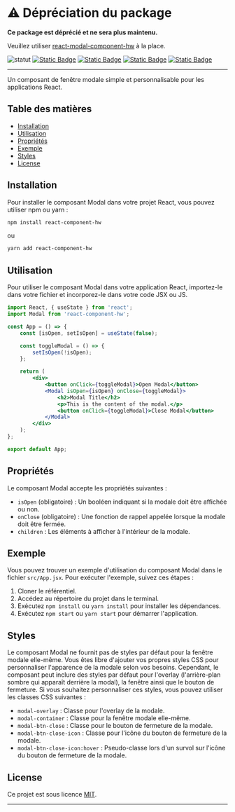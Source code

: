 # ⚠️ Dépréciation du package

**Ce package est déprécié et ne sera plus maintenu.**

Veuillez utiliser [react-modal-component-hw](https://www.npmjs.com/package/react-modal-component-hw) à la place.

![statut](https://img.shields.io/badge/Statut-Déprécié-red.svg)
<a href='https://github.com/aeonshad/react-component-hw/blob/main/README.md'><img alt="Static Badge" src="https://img.shields.io/badge/version-English%7CAnglais-%2322802b?style=flat&logo=readme&logoColor=%23b3bd68&label=Readme"></a>
<a href='https://fr.react.dev/'><img alt="Static Badge" src="https://img.shields.io/badge/version-18.2.0-blue?style=flat&logo=React&label=React"></a>
<a href='https://www.npmjs.com/'><img alt="Static Badge" src="https://img.shields.io/badge/version-10.2.4-red?style=flat&logo=NPM&label=NPM"></a>
<a href='https://github.com/aeonshad/react-component-hw/blob/main/LICENSE'><img alt="Static Badge" src="https://img.shields.io/badge/version-MIT-%23cfb232?style=flat&logoColor=%23b3bd68&label=License"></a>

---

Un composant de fenêtre modale simple et personnalisable pour les applications React.

## Table des matières

-   [Installation](#installation)
-   [Utilisation](#utilisation)
-   [Propriétés](#propriétés)
-   [Exemple](#exemple)
-   [Styles](#styles)
-   [License](#license)

## Installation

Pour installer le composant Modal dans votre projet React, vous pouvez utiliser npm ou yarn :

```bash
npm install react-component-hw
```

ou

```bash
yarn add react-component-hw
```

## Utilisation

Pour utiliser le composant Modal dans votre application React, importez-le dans votre fichier et incorporez-le dans votre code JSX ou JS.

```jsx
import React, { useState } from 'react';
import Modal from 'react-component-hw';

const App = () => {
    const [isOpen, setIsOpen] = useState(false);

    const toggleModal = () => {
        setIsOpen(!isOpen);
    };

    return (
        <div>
            <button onClick={toggleModal}>Open Modal</button>
            <Modal isOpen={isOpen} onClose={toggleModal}>
                <h2>Modal Title</h2>
                <p>This is the content of the modal.</p>
                <button onClick={toggleModal}>Close Modal</button>
            </Modal>
        </div>
    );
};

export default App;
```

## Propriétés

Le composant Modal accepte les propriétés suivantes :

-   `isOpen` (obligatoire) : Un booléen indiquant si la modale doit être affichée ou non.
-   `onClose` (obligatoire) : Une fonction de rappel appelée lorsque la modale doit être fermée.
-   `children` : Les éléments à afficher à l'intérieur de la modale.

## Exemple

Vous pouvez trouver un exemple d'utilisation du composant Modal dans le fichier `src/App.jsx`. Pour exécuter l'exemple, suivez ces étapes :

1. Cloner le référentiel.
2. Accédez au répertoire du projet dans le terminal.
3. Exécutez `npm install` ou `yarn install` pour installer les dépendances.
4. Exécutez `npm start` ou `yarn start` pour démarrer l'application.

## Styles

Le composant Modal ne fournit pas de styles par défaut pour la fenêtre modale elle-même. Vous êtes libre d'ajouter vos propres styles CSS pour personnaliser l'apparence de la modale selon vos besoins. Cependant, le composant peut inclure des styles par défaut pour l'overlay (l'arrière-plan sombre qui apparaît derrière la modal), la fenêtre ainsi que le bouton de fermeture. Si vous souhaitez personnaliser ces styles, vous pouvez utiliser les classes CSS suivantes :

-   `modal-overlay` : Classe pour l'overlay de la modale.
-   `modal-container` : Classe pour la fenêtre modale elle-même.
-   `modal-btn-close` : Classe pour le bouton de fermeture de la modale.
-   `modal-btn-close-icon` : Classe pour l'icône du bouton de fermeture de la modale.
-   `modal-btn-close-icon:hover` : Pseudo-classe lors d'un survol sur l'icône du bouton de fermeture de la modale.

## License

Ce projet est sous licence [MIT](LICENSE).

---
